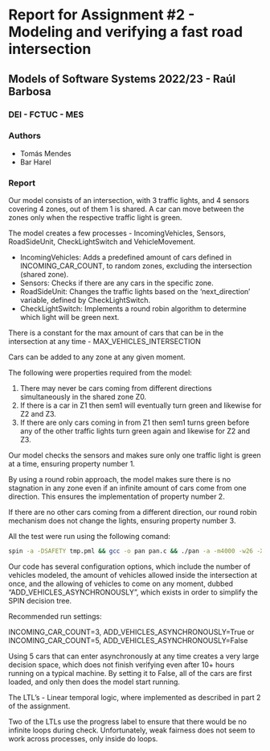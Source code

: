 # Report for Assignment #2 - Modeling and verifying a fast road intersection

## Models of Software Systems 2022/23 - Raúl Barbosa

### DEI - FCTUC - MES

### Authors

- Tomás Mendes
- Bar Harel

### Report

Our model consists of an intersection, with 3 traffic lights, and 4 sensors covering 4 zones, out of them 1 is shared. A car can move between the zones only when the respective traffic light is green.

The model creates a few processes - IncomingVehicles, Sensors, RoadSideUnit, CheckLightSwitch and VehicleMovement.

- IncomingVehicles: Adds a predefined amount of cars defined in INCOMING_CAR_COUNT, to random zones, excluding the intersection (shared zone).
- Sensors: Checks if there are any cars in the specific zone.
- RoadSideUnit: Changes the traffic lights based on the ‘next_direction’ variable, defined by CheckLightSwitch.
- CheckLightSwitch: Implements a round robin algorithm to determine which light will be green next.

There is a constant for the max amount of cars that can be in the intersection at any time - MAX_VEHICLES_INTERSECTION

Cars can be added to any zone at any given moment.

The following were properties required from the model:

1. There may never be cars coming from different directions simultaneously in the shared zone Z0.
2. If there is a car in Z1 then sem1 will eventually turn green and likewise for Z2 and Z3.
3. If there are only cars coming in from Z1 then sem1 turns green before any of the other traffic lights turn green again and likewise for Z2 and Z3.

Our model checks the sensors and makes sure only one traffic light is green at a time, ensuring property number 1.

By using a round robin approach, the model makes sure there is no stagnation in any zone even if an infinite amount of cars come from one direction. This ensures the implementation of property number 2.

If there are no other cars coming from a different direction, our round robin mechanism does not change the lights, ensuring property number 3.

All the test were run using the following comand:

```bash
spin -a -DSAFETY tmp.pml && gcc -o pan pan.c && ./pan -a -m4000 -w26 -X
```

Our code has several configuration options, which include the number of vehicles modeled, the amount of vehicles allowed inside the intersection at once, and the allowing of vehicles to come on any moment, dubbed “ADD_VEHICLES_ASYNCHRONOUSLY”, which exists in order to simplify the SPIN decision tree.

Recommended run settings:

INCOMING_CAR_COUNT=3, ADD_VEHICLES_ASYNCHRONOUSLY=True
or
INCOMING_CAR_COUNT=5, ADD_VEHICLES_ASYNCHRONOUSLY=False

Using 5 cars that can enter asynchronously at any time creates a very large decision space, which does not finish verifying even after 10+ hours running on a typical machine. By setting it to False, all of the cars are first loaded, and only then does the model start running.

The LTL’s - Linear temporal logic, where implemented as described in part 2 of the assignment.

Two of the LTLs use the progress label to ensure that there would be no infinite loops during check. Unfortunately, weak fairness does not seem to work across processes, only inside do loops.
